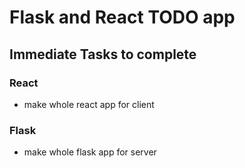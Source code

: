 # Flask and React TODO app

## Immediate Tasks to complete

### React

- make whole react app for client

### Flask 

- make whole flask app for server